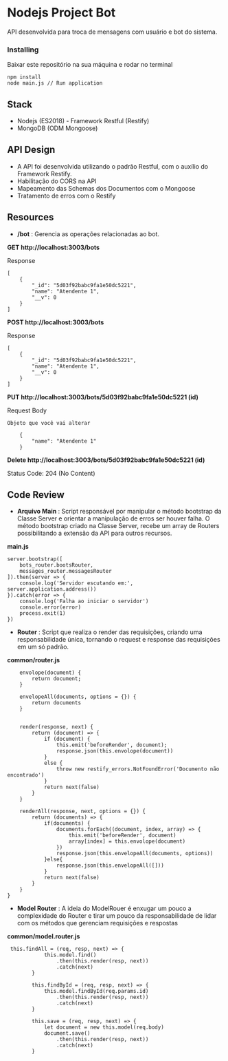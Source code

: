 # Nodejs Project Bot
API desenvolvida para troca de mensagens com usuário e bot do sistema. 

### Installing
Baixar este repositório na sua máquina e rodar no terminal

```
npm install
node main.js // Run application
```

## Stack

* Nodejs (ES2018) - Framework Restful (Restify)
* MongoDB (ODM Mongoose)


## API Design

* A API foi desenvolvida utilizando o padrão Restful, com o auxílio do Framework Restify.
* Habilitação do CORS na API
* Mapeamento das Schemas dos Documentos com o Mongoose
* Tratamento de erros com o Restify

## Resources

* **/bot** : Gerencia as operações relacionadas ao bot.

**GET http://localhost:3003/bots**

Response

```
[
    {
        "_id": "5d03f92babc9fa1e50dc5221",
        "name": "Atendente 1",
        "__v": 0
    }
]
````
**POST http://localhost:3003/bots**

Response

```
[
    {
        "_id": "5d03f92babc9fa1e50dc5221",
        "name": "Atendente 1",
        "__v": 0
    }
]
````

**PUT http://localhost:3003/bots/5d03f92babc9fa1e50dc5221 (id)**

Request Body

```
Objeto que você vai alterar

    {
        "name": "Atendente 1"
    }

````

**Delete http://localhost:3003/bots/5d03f92babc9fa1e50dc5221 (id)**

Status Code: 204 (No Content)



## Code Review

* **Arquivo Main** : Script responsável por manipular o método bootstrap da Classe Server e orientar a manipulação de erros
ser houver falha. 
  O método bootstrap criado na Classe Server, recebe um array de Routers possibilitando a extensão da API
para outros recursos.

**main.js**
```
server.bootstrap([
    bots_router.bootsRouter,
    messages_router.messagesRouter
]).then(server => {
    console.log('Servidor escutando em:', server.application.address())
}).catch(error => {
    console.log('Falha ao iniciar o servidor')
    console.error(error)
    process.exit(1)
})
```

* **Router** : Script que realiza o render das requisições, criando uma responsabilidade única, tornando o request e response
das requisições em um só padrão.

**common/router.js**
```
    envolope(document) {
        return document;
    }

    envelopeAll(documents, options = {}) {
        return documents
    }
 
    
    render(response, next) {
        return (document) => {
            if (document) {
                this.emit('beforeRender', document);
                response.json(this.envolope(document))
            }
            else {
                throw new restify_errors.NotFoundError('Documento não encontrado')
            }
            return next(false)
        }
    }

    renderAll(response, next, options = {}) {
        return (documents) => {
            if(documents) {
                documents.forEach((document, index, array) => {
                    this.emit('beforeRender', document)
                    array[index] = this.envolope(document)
                })
                response.json(this.envelopeAll(documents, options))
            }else{
                response.json(this.envelopeAll([]))
            }
            return next(false)
        }
    }
}

```

* **Model Router** :  A ideia do ModelRouer é enxugar um pouco a complexidade do Router e tirar um pouco da responsabilidade de lidar
     com os métodos que gerenciam requisições e respostas

**common/model.router.js**
```
 this.findAll = (req, resp, next) => {
            this.model.find()
                .then(this.render(resp, next))
                .catch(next)
        }

        this.findById = (req, resp, next) => {
            this.model.findById(req.params.id)
                .then(this.render(resp, next))
                .catch(next)
        }

        this.save = (req, resp, next) => {
            let document = new this.model(req.body)
            document.save()
                .then(this.render(resp, next))
                .catch(next)
        }
```

